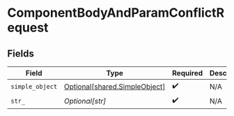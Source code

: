 # ComponentBodyAndParamConflictRequest


## Fields

| Field                                                                    | Type                                                                     | Required                                                                 | Description                                                              |
| ------------------------------------------------------------------------ | ------------------------------------------------------------------------ | ------------------------------------------------------------------------ | ------------------------------------------------------------------------ |
| `simple_object`                                                          | [Optional[shared.SimpleObject]](undefined/models/shared/simpleobject.md) | :heavy_check_mark:                                                       | N/A                                                                      |
| `str_`                                                                   | *Optional[str]*                                                          | :heavy_check_mark:                                                       | N/A                                                                      |